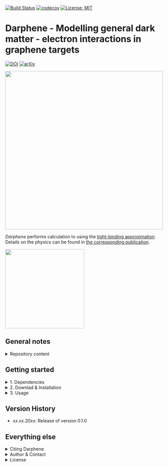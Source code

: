 [![Build Status](https://github.com/temken/Darphene/workflows/Build%20Status/badge.svg)](https://github.com/temken/Darphene/actions)
[![codecov](https://codecov.io/gh/temken/Darphene/branch/main/graph/badge.svg)](https://codecov.io/gh/temken/template_cpp_cmake_obscura)
[![License: MIT](https://img.shields.io/badge/License-MIT-blue.svg)](https://opensource.org/licenses/MIT)

# Darphene - Modelling general dark matter - electron interactions in graphene targets

[![DOI](https://zenodo.org/badge/xxx.svg)](https://zenodo.org/badge/latestdoi/xxx)
[![arXiv](https://img.shields.io/badge/arXiv-2303.xxxxx-B31B1B.svg)](https://arxiv.org/abs/2303.xxxxx)


<img width="500" src="https://user-images.githubusercontent.com/29034913/227547647-9d2825dd-9cfd-4fde-9573-04d6c885a99f.png">

*Darphene* performs calculation to using the [tight-binding approximation](https://en.wikipedia.org/wiki/Tight_binding). Details on the physics can be found in [the corresponding publication](https://arxiv.org/abs/2303.XXXXX).

<img width="250" src="https://user-images.githubusercontent.com/29034913/226607786-762d3a59-88d8-4927-bd16-eb2a577391d2.png">

## General notes


<details><summary>Repository content</summary>
<p>

The included folders are:

- *bin/*: This folder contains the executable after successful installation together with the configuration files.
- *data/*: Contains additional data necessary for the simulations, e.g. the solar model tables.
- *external/*: This folder will only be created and filled during the build with CMake and will contain the [obscura](https://github.com/temken/obscura) library necessary for all direct detection computations.
- *include/*: All header files of Darphene can be found here.
- *results/*: Each run of Darphene generates result files in a dedicated sub-folder named after the run's simulation ID string, which is specified in the configuration file.
- *src/*: Here you find the source code of Darphene.
- *tests/*: All code and executable files of the unit tests are stored here.

</p>
</details>


## Getting started

<details><summary>1. Dependencies</summary>
<p>

Before we can install *Darphene*, we need to make sure that a few dependencies are taken care of.

- [arb](https://arblib.org/): For the evaluation of hypergeometric functions.
- [boost](https://www.boost.org/): For numerical integration (used by *libphysica*).
- [CMake](https://cmake.org/): *Darphene* as well as the libraries *libphysica* and *obscura* are built with CMake.
- [eigen](https://eigen.tuxfamily.org): For the numerical procedure to find eigenvalues and eigenvectors of the generalized eigen problem.
- [libconfig](https://github.com/hyperrealm/libconfig): For the configuration files, *Darphene* uses the *libconfig* library (required version at least 1.6). This will be installed by *libphysica*, if it is not already installed.
- [libphysica](https://github.com/temken/libphysica): Automatically downloaded to */external/obscura/external/*, compiled, and linked by *CMake*.
- [MPI](https://www.mpi-forum.org/): The tabulation of DM observables is accelerated via parallelization using MPI.
- [obscura](https://github.com/temken/obscura): Automatically downloaded to */external/*, compiled, and linked by *CMake*.


<details><summary>Installation of arb</summary>
<p>

On Macs, it can be on installed using [homebrew](https://brew.sh/)

```
>brew install arb
```

or alternatively on Linux with APT:

```
>sudo apt-get install arb
```

</p>
</details>

<details><summary>Installation of boost</summary>
<p>

On Macs, it can be on installed using [homebrew](https://brew.sh/)

```
>brew install boost
```

or alternatively with APT:

```
>sudo apt-get install libboost-all-dev
```

</p>
</details>

<details><summary>Installation of eigen</summary>
<p>

On Macs, it can be on installed using [homebrew](https://brew.sh/)

```
>brew install eigen
```

or alternatively on Linux with APT:

```
>sudo apt-get install libeigen3-dev
```

</p>
</details>

<details><summary>Installation of libconfig</summary>
<p>
This installation is optional, since `libphysica` will install it automatically, if it is not available.

On Macs, it can be on installed using [homebrew](https://brew.sh/)

```
>brew install libconfig
```

or using APT on Linux machines

```
>sudo apt-get update -y
>sudo apt-get install -y libconfig-dev
```

Alternatively, it can be built from the source files via

```
>wget https://hyperrealm.github.io/libconfig/dist/libconfig-1.7.2.tar.gz
>tar -xvzf libconfig-1.7.2.tar.gz
>pushd libconfig-1.7.2
>./configure
>make
>sudo make install
>popd
```

</p>
</details>

<details><summary>Installation of MPI</summary>
<p>

On Macs, it can be on installed using [homebrew](https://brew.sh/)

```
>brew install open-mpi
```

or alternatively on Linux with APT:

```
>sudo apt-get install openmpi-bin openmpi-doc libopenmpi-dev
```

</p>
</details>

</p>
</details>

<details><summary>2. Downlad & Installation</summary>
<p>
The *Darphene* source code can be downloaded by cloning this git repository:

```
>git clone https://github.com/temken/Darphene.git 
>cd Darphene
```

The code is compiled and the executable is created using CMake.

```
>cmake -E make_directory build
>cd build
>cmake -DCMAKE_BUILD_TYPE=Release -DCODE_COVERAGE=OFF ..
>cmake --build . --config Release
>cmake --install .
```

If everything worked well, there should be the executable *Darphene* in the */bin/* folder.

</p>
</details>

<details><summary>3. Usage</summary>
<p>
Once *Darphene* is installed, it can run by running the following command from the */bin/* folder:

```
>./Darphene Darphene.cfg
```

Alternative, one can use MPI to speed up calculations.

```
>mpirun -n N Darphene Darphene.cfg
```

where *N* is the number of desired MPI processes.

</p>
</details>

## Version History

- xx.xx.20xx: Release of version 0.1.0

## Everything else

<details><summary>Citing Darphene</summary>
<p>

If you decide to use this code, please cite the latest archived version,

> Emken, T., 2023, Darphene [Code, v0.1.0], [[DOI:10.5281/zenodo.xxxxxxx]](https://doi.org/10.5281/zenodo.xxxxxxx)

<details><summary>BibTeX entry</summary>
<p>

```
@software{Darphene,
  author = {Emken, Timon},
  title = {{Darphene [Code, v0.1.0]}},
  year         = {2023},
  publisher    = {Zenodo},
  version      = {v0.1.0},
  doi          = {DOI:10.5281/zenodo.xxxxxxx},
  url          = {https://doi.org/10.5281/zenodo.xxxxxxx},
  howpublished={The code can be found under \url{https://github.com/temken/Darphene}. Version 0.1.0 is archived as \href{https://doi.org/10.5281/zenodo.xxxxxxx}{DOI:10.5281/zenodo.xxxxxxx}}
}
```
</p>
</details>

As well as the original publication,

> R. Catena, T. Emken, M. Matas, N.A. Spaldin, E. Urdshals , 2023,  **Direct searches for general dark matter-electron interactions with graphene detectors: Part I. Electronic structure calculations**, [[arXiv:2303.xxxxx]](https://arxiv.org/abs/2303.xxxxx).

</p>
</details>

<details><summary>Author & Contact</summary>
<p>

The author of *Darphene* is Timon Emken.

For questions, bug reports or other suggestions please open an [issue](https://github.com/temken/Darphene/issues).
</p>
</details>

<details><summary>License</summary>
<p>

This project is licensed under the MIT License - see the LICENSE file.

</p>
</details>